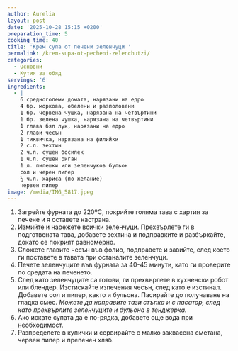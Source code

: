 ```yaml
---
author: Aurelia
layout: post
date: '2025-10-28 15:15 +0200'
preparation_time: 5
cooking_time: 40
title: 'Крем супа от печени зеленчуци '
permalink: /krem-supa-ot-pecheni-zelenchutzi/
categories:
  - Основни
  - Кутия за обяд
servings: '6'
ingredients:
  - |
    6 средноголеми домата, нарязани на едро
    4 бр. моркова, обелени и разполовени
    1 бр. червена чушка, нарязана на четвъртини
    1 бр. зелена чушка, нарязана на четвъртини
    1 глава бял лук, нарязани на едро
    2 глави чесън
    1 тиквичка, нарязана на филийки
    2 с.л. зехтин
    2 ч.л. сушен босилек
    1 ч.л. сушен риган
    1 л. пилешки или зеленчуков бульон
    сол и черен пипер
    ½ ч.л. хариса (по желание)
    червен пипер
image: /media/IMG_5817.jpeg
---
```

1. Загрейте фурната до 220ºC, покрийте голяма тава с хартия за печене и я оставете настрана.
2. Измийте и нарежете всички зеленчуци. Прехвърлете ги в подготвената тава, добавете зехтина и подправките и разбъркайте, докато се покрият равномерно.
3. Сложете главите чесън във фолио, подправете и завийте, след което ги поставете в тавата при останалите зеленчуци.
4. Печете зеленчуците във фурната за 40-45 минути, като ги проверите по средата на печенето.
5. След като зеленчуците са готови, ги прехвърлете в кухненски робот или блендер. Изстискайте изпечения чесън, след като е изстинал. Добавете сол и пипер, както и бульона. Пасирайте до получаване на гладка смес. _Можете да направите тази стъпка и с пасатор, след като прехвърлите зеленчуците и бульона в тенджерка._
6. Ако искате супата да е по-рядка, добавете още вода при необходимост.
7. Разпределете в купички и сервирайте с малко заквасена сметана, червен пипер и препечен хляб.
